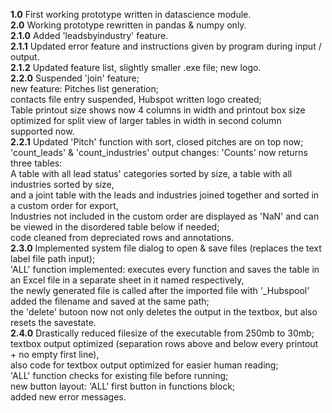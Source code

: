 <strong>1.0</strong> First working prototype written in datascience module.<br>
<strong>2.0</strong> Working prototype rewritten in pandas & numpy only.<br>
<strong>2.1.0</strong> Added 'leadsbyindustry' feature.<br>
<strong>2.1.1</strong> Updated error feature and instructions given by program during input / output.<br>
<strong>2.1.2</strong> Updated feature list, slightly smaller .exe file; new logo.<br>
<strong>2.2.0</strong> Suspended 'join' feature;<br>
new feature: Pitches list generation;<br>
contacts file entry suspended, Hubspot written logo created;<br>
Table printout size shows now 4 columns in width and printout box size optimized for split view of larger tables in width in second column supported now.<br>
<strong>2.2.1</strong> Updated 'Pitch' function with sort, closed pitches are on top now; <br>
'count_leads' & 'count_industries' output changes: 'Counts' now returns three tables: <br>
A table with all lead status' categories sorted by size, a table with all industries sorted by size,<br>
and a joint table with the leads and industries joined together and sorted in a custom order for export,<br>
Industries not included in the custom order are displayed as 'NaN' and can be viewed in the disordered table below if needed;<br>
code cleaned from depreciated rows and annotations.<br>
<strong>2.3.0</strong> Implemented system file dialog to open & save files (replaces the text label file path input);<br>
'ALL' function implemented: executes every function and saves the table in an Excel file in a separate sheet in it named respectively,<br>
the newly generated file is called after the imported file with '_Hubspool' added the filename and saved at the same path;<br>
the 'delete' butoon now not only deletes the output in the textbox, but also resets the savestate.<br>
<strong>2.4.0</strong> Drastically reduced filesize of the executable from 250mb to 30mb;<br>
textbox output optimized (separation rows above and below every printout + no empty first line),<br>
also code for textbox output optimized for easier human reading;<br>
'ALL' function checks for existing file before running;<br>
new button layout: 'ALL' first button in functions block;<br>
added new error messages.<br>

